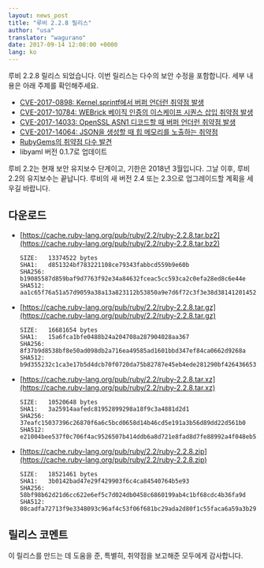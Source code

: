 ```yaml
---
layout: news_post
title: "루비 2.2.8 릴리스"
author: "usa"
translator: "wagurano"
date: 2017-09-14 12:00:00 +0000
lang: ko
---
```


루비 2.2.8 릴리스 되었습니다.
이번 릴리스는 다수의 보안 수정을 포함합니다.
세부 내용은 아래 주제를 확인해주세요.

* [CVE-2017-0898: Kernel.sprintf에서 버퍼 언더런 취약점 발생](/ko/news/2017/09/14/sprintf-buffer-underrun-cve-2017-0898/)
* [CVE-2017-10784: WEBrick 베이직 인증의 이스케이프 시퀀스 삽입 취약점 발생](/ko/news/2017/09/14/webrick-basic-auth-escape-sequence-injection-cve-2017-10784/)
* [CVE-2017-14033: OpenSSL ASN1 디코드할 때 버퍼 언더런 취약점 발생](/ko/news/2017/09/14/openssl-asn1-buffer-underrun-cve-2017-14033/)
* [CVE-2017-14064: JSON을 생성할 때 힙 메모리를 노출하는 취약점](/ko/news/2017/09/14/json-heap-exposure-cve-2017-14064/)
* [RubyGems의 취약점 다수 발견](/ko/news/2017/08/29/multiple-vulnerabilities-in-rubygems/)
* libyaml 버전 0.1.7로 업데이트

루비 2.2는 현재 보안 유지보수 단계이고, 기한은 2018년 3월입니다.
그날 이후, 루비 2.2의 유지보수는 끝납니다.
루비의 새 버전 2.4 또는 2.3으로 업그레이드할 계획을 세우길 바랍니다.

## 다운로드

* [https://cache.ruby-lang.org/pub/ruby/2.2/ruby-2.2.8.tar.bz2](https://cache.ruby-lang.org/pub/ruby/2.2/ruby-2.2.8.tar.bz2)

      SIZE:   13374522 bytes
      SHA1:   d851324bf783221108ce79343fabbcd559b9e60b
      SHA256: b19085587d859baf9d7763f92e34a84632fceac5cc593ca2c0efa28ed8c6e44e
      SHA512: aa1c65f76a51a57d9059a38a13a823112b53850a9e7d6f72c3f3e38d381412014521049f7065c1b00877501b3b554235135d0f308045c2a9da133c766f5b9e46

* [https://cache.ruby-lang.org/pub/ruby/2.2/ruby-2.2.8.tar.gz](https://cache.ruby-lang.org/pub/ruby/2.2/ruby-2.2.8.tar.gz)

      SIZE:   16681654 bytes
      SHA1:   15a6fca1bfe0488b24a204708a287904028aa367
      SHA256: 8f37b9d8538bf8e50ad098db2a716ea49585ad1601bbd347ef84ca0662d9268a
      SHA512: b9d355232c1ca3e17b5d4dcb70f0720da75b82787e45eb4ede281290bf42643665385e55428495eb55c17f744395130b4d64ef78ca66c5a5ecb9f4c3b732fdea

* [https://cache.ruby-lang.org/pub/ruby/2.2/ruby-2.2.8.tar.xz](https://cache.ruby-lang.org/pub/ruby/2.2/ruby-2.2.8.tar.xz)

      SIZE:   10520648 bytes
      SHA1:   3a25914aafedc81952899298a18f9c3a4881d2d1
      SHA256: 37eafc15037396c26870f6a6c5bcd0658d14b46cd5e191a3b56d89dd22d561b0
      SHA512: e21004bee537f0c706f4ac9526507b414ddb6a8d721e8fad8d7fe88992a4f048eb5eb79f8d8b8af2a8b331dcfa74b560490218a1acb3532c2cdb4fb4909da3c9

* [https://cache.ruby-lang.org/pub/ruby/2.2/ruby-2.2.8.zip](https://cache.ruby-lang.org/pub/ruby/2.2/ruby-2.2.8.zip)

      SIZE:   18521461 bytes
      SHA1:   3b0142bad47e29f429903f6c4ca84540764b5e93
      SHA256: 58bf98b62d21d6cc622e6ef5c7d024db0458c6860199ab4c1bf68cdc4b36fa9d
      SHA512: 08cadfa72713f9e3348093c96af4c53f06f681bc29ada2d80f1c55faca6a59a3b2913aa2443bf645fea6f3840b32ce8ce894b358f972b1a295ee0860b656eb02

## 릴리스 코멘트

이 릴리스를 만드는 데 도움을 준, 특별히, 취약점을 보고해준 모두에게 감사합니다.
